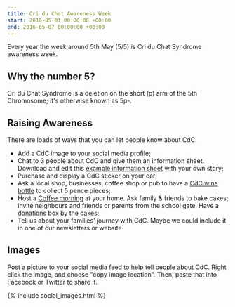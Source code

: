 ```yaml
---
title: Cri du Chat Awareness Week
start: 2016-05-01 00:00:00 +00:00
end: 2016-05-07 00:00:00 +00:00
---
```


Every year the week around 5th May (5/5) is Cri du Chat Syndrome awareness week.

## Why the number 5?

Cri du Chat Syndrome is a deletion on the short (p) arm of the 5th Chromosome; it's otherwise known as 5p-.

## Raising Awareness

There are loads of ways that you can let people know about CdC.

* Add a CdC image to your social media profile;
* Chat to 3 people about CdC and give them an information sheet. Download and edit this [example information sheet](/downloads/cdc_info_sheet.doc) with your own story;
* Purchase and display a CdC sticker on your car;
* Ask a local shop, businesses, coffee shop or pub to have a [CdC wine bottle](/fundraising/5p-for-5p.html) to collect 5 pence pieces;
* Host a [Coffee morning](/downloads/coffee_morning_invitation.doc) at your home. Ask family & friends to bake cakes; invite neighbours and friends or parents from the school gate. Have a donations box by the cakes;
* Tell us about your families’ journey with CdC. Maybe we could include it in one of our newsletters or website.

## Images

Post a picture to your social media feed to help tell people about CdC. Right click the image, and choose "copy image location". Then, paste that into Facebook or Twitter to share it.

{% include social_images.html %}